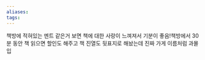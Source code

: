 ```yaml
---
aliases: 
tags:
---
```

책방에 적혀있는 멘트 같은거 보면 책에 대한 사랑이 느껴져서 기분이 좋음!책방에서 30분 동안 책 읽으면 할인도 해주고 책 진열도 뒷표지로 해놨는데 진짜 가게 이름처럼 과몰입